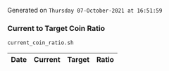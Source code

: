 Generated on `Thursday 07-October-2021 at 16:51:59`

### Current to Target Coin Ratio
`current_coin_ratio.sh`

Date|Current|Target|Ratio
---|---|---|---
